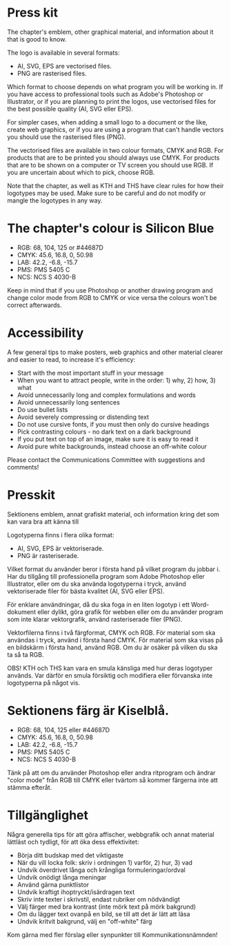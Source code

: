 # Press kit
The chapter's emblem, other graphical material, and information about it that is good to know.

The logo is available in several formats:
* AI, SVG, EPS are vectorised files.
* PNG are rasterised files.

Which format to choose depends on what program you will be working in.
If you have access to professional tools such as Adobe's Photoshop or Illustrator,
or if you are planning to print the logos, use vectorised files for the best
possible quality (AI, SVG eller EPS).

For simpler cases, when adding a small logo to a document or the like, create
web graphics, or if you are using a program that can't handle vectors you
should use the rasterised files (PNG).

The vectorised files are available in two colour formats, CMYK and RGB.
For products that are to be printed you should always use CMYK.
For products that are to be shown on a computer or TV screen you should use RGB.
If you are uncertain about which to pick, choose RGB.

Note that the chapter, as well as KTH and THS have clear rules for how their logotypes may be used. 
Make sure to be careful and do not modify or mangle the logotypes in any way.

# The chapter's colour is Silicon Blue

* RGB: 68, 104, 125 or #44687D
* CMYK: 45.6, 16.8, 0, 50.98
* LAB: 42.2, -6.8, -15.7
* PMS: PMS 5405 C
* NCS: NCS S 4030-B

Keep in mind that if you use Photoshop or another drawing program and change
color mode from RGB to CMYK or vice versa the colours won't be correct afterwards.

# Accessibility
A few general tips to make posters, web graphics and other material clearer
and easier to read, to increase it's efficiency:

* Start with the most important stuff in your message
* When you want to attract people, write in the order: 1) why, 2) how, 3) what
* Avoid unnecessarily long and complex formulations and words
* Avoid unnecessarily long sentences
* Do use bullet lists
* Avoid severely compressing or distending text
* Do not use cursive fonts, if you must then only do cursive headings
* Pick contrasting colours - no dark text on a dark background
* If you put text on top of an image, make sure it is easy to read it
* Avoid pure white backgrounds, instead choose an off-white colour

Please contact the Communications Committee with suggestions and comments!


# Presskit
Sektionens emblem, annat grafiskt material, och information kring det som kan vara bra att känna till

Logotyperna finns i flera olika format:
* AI, SVG, EPS är vektoriserade.
* PNG är rasteriserade.

Vilket format du använder beror i första hand på vilket program du jobbar i. 
Har du tillgång till professionella program som Adobe Photoshop eller Illustrator,
eller om du ska använda logotyperna i tryck, använd vektoriserade filer för bästa
kvalitet (AI, SVG eller EPS).

För enklare användningar, då du ska foga in en liten logotyp i ett Word-dokument
eller dylikt, göra grafik för webben eller om du använder program som inte klarar
vektorgrafik, använd rasteriserade filer (PNG).

Vektorfilerna finns i två färgformat, CMYK och RGB. För material som ska användas
i tryck, använd i första hand CMYK. För material som ska visas på en bildskärm
i första hand, använd RGB. Om du är osäker på vilken du ska ta så ta RGB.

OBS! KTH och THS kan vara en smula känsliga med hur deras logotyper används. Var
därför en smula försiktig och modifiera eller förvanska inte logotyperna på
något vis.

# Sektionens färg är Kiselblå.

* RGB: 68, 104, 125 eller #44687D
* CMYK: 45.6, 16.8, 0, 50.98
* LAB: 42.2, -6.8, -15.7
* PMS: PMS 5405 C
* NCS: NCS S 4030-B

Tänk på att om du använder Photoshop eller andra ritprogram och ändrar 
"color mode" från RGB till CMYK eller tvärtom så kommer färgerna inte
att stämma efteråt.

# Tillgänglighet
Några generella tips för att göra affischer, webbgrafik och annat material 
lättläst och tydligt, för att öka dess effektivitet:

* Börja ditt budskap med det viktigaste
* När du vill locka folk: skriv i ordningen 1) varför, 2) hur, 3) vad
* Undvik överdrivet långa och krångliga formuleringar/ordval
* Undvik onödigt långa meningar
* Använd gärna punktlistor
* Undvik kraftigt ihoptryckt/isärdragen text
* Skriv inte texter i skrivstil, endast rubriker om nödvändigt
* Välj färger med bra kontrast (inte mörk text på mörk bakgrund)
* Om du lägger text ovanpå en bild, se till att det är lätt att läsa
* Undvik kritvit bakgrund, välj en "off-white" färg

Kom gärna med fler förslag eller synpunkter till Kommunikationsnämnden!
